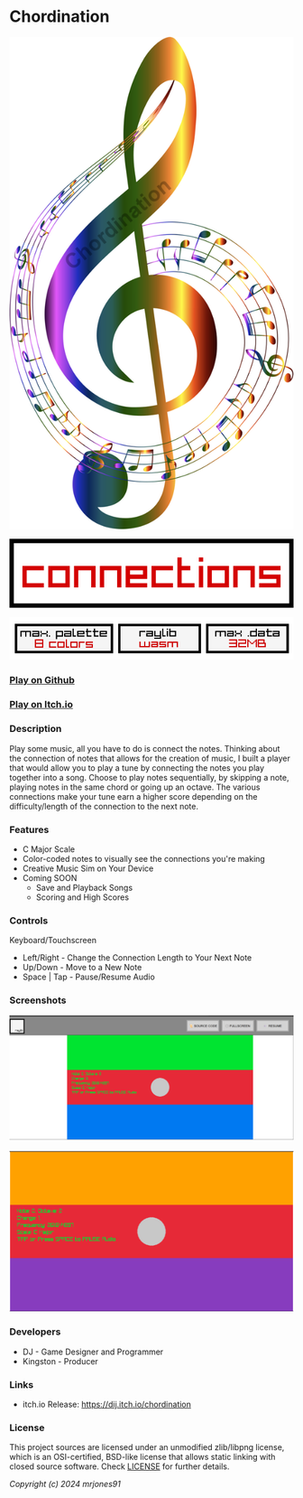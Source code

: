 # Chordination

![Chordination](screenshots/chordination.png "Chordination")

![Chordination](screenshots/connections.png "GameJam Theme")

![Chordination](screenshots/rules.png "GameJam Rules")

### [Play on Github](https://mrjones91.github.io/NextJam/src/build/raylib_game.html)

### [Play on Itch.io](https://dij.itch.io/chordination)


### Description

Play some music, all you have to do is connect the notes. 
Thinking about the connection of notes that allows for the creation of music, I built a player that would allow you to play a tune by connecting the notes you play together into a song.
Choose to play notes sequentially, by skipping a note, playing notes in the same chord or going up an octave. The various connections make your tune earn a higher score depending on the difficulty/length of the connection to the next note.


### Features

 - C Major Scale
 - Color-coded notes to visually see the connections you're making
 - Creative Music Sim on Your Device
 - Coming SOON
    - Save and Playback Songs
    - Scoring and High Scores

### Controls

Keyboard/Touchscreen
 - Left/Right - Change the Connection Length to Your Next Note
 - Up/Down - Move to a New Note
 - Space | Tap - Pause/Resume Audio

### Screenshots

![Chordination](screenshots/Fourths.png "Screenshot")

![Chordination](screenshots/MiddleC.png "Screenshot")

### Developers

 - DJ - Game Designer and Programmer
 - Kingston - Producer

### Links

 - itch.io Release: https://dij.itch.io/chordination

### License

This project sources are licensed under an unmodified zlib/libpng license, which is an OSI-certified, BSD-like license that allows static linking with closed source software. Check [LICENSE](LICENSE) for further details.

*Copyright (c) 2024 mrjones91*
